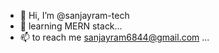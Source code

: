 - 👋 Hi, I’m @sanjayram-tech
- 🌱 learning MERN stack...
- 📫 to reach me sanjayram6844@gmail.com ...

<!---
sanjayram-tech/sanjayram-tech is a ✨ special ✨ repository because its `README.md` (this file) appears on your GitHub profile.
You can click the Preview link to take a look at your changes.
--->
